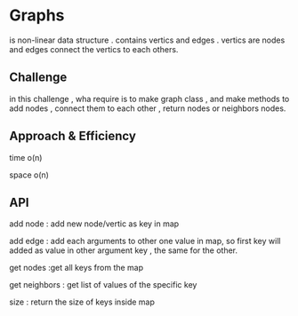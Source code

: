 # Graphs
is non-linear data structure . contains vertics and edges . vertics are nodes
and edges connect the vertics to each others.

## Challenge
in this challenge , wha require is to make graph class , and make methods to 
add nodes , connect them to each other , return nodes or neighbors nodes.

## Approach & Efficiency
time o(n)

space o(n)
## API
add node : add new node/vertic as key in map

add edge : add  each arguments to other one value in map, so first key will 
added as value in other argument key , the same for the other.

get nodes :get all keys from the map 

get neighbors : get list of values of the specific key

size : return the size of keys inside map